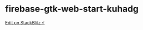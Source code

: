 # firebase-gtk-web-start-kuhadg

[Edit on StackBlitz ⚡️](https://stackblitz.com/edit/firebase-gtk-web-start-kuhadg)